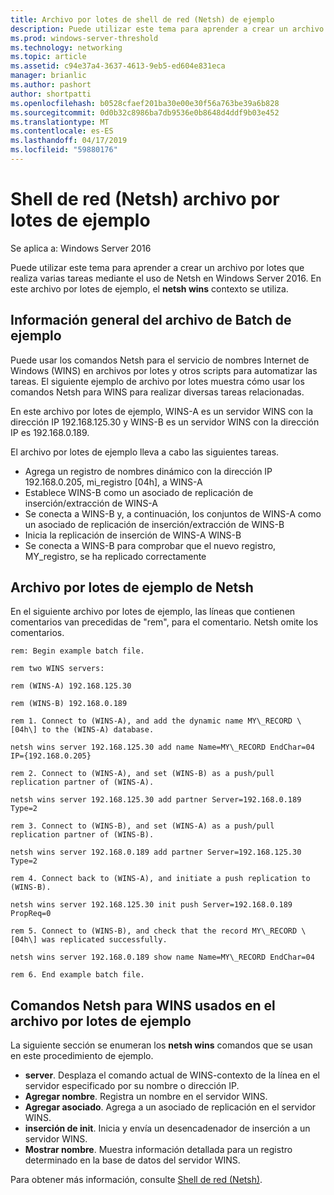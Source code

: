 ```yaml
---
title: Archivo por lotes de shell de red (Netsh) de ejemplo
description: Puede utilizar este tema para aprender a crear un archivo por lotes que realiza varias tareas con Netsh en Windows Server 2016.
ms.prod: windows-server-threshold
ms.technology: networking
ms.topic: article
ms.assetid: c94e37a4-3637-4613-9eb5-ed604e831eca
manager: brianlic
ms.author: pashort
author: shortpatti
ms.openlocfilehash: b0528cfaef201ba30e00e30f56a763be39a6b828
ms.sourcegitcommit: 0d0b32c8986ba7db9536e0b8648d4ddf9b03e452
ms.translationtype: MT
ms.contentlocale: es-ES
ms.lasthandoff: 04/17/2019
ms.locfileid: "59880176"
---
```

# <a name="network-shell-netsh-example-batch-file"></a>Shell de red \(Netsh\) archivo por lotes de ejemplo

Se aplica a: Windows Server 2016

Puede utilizar este tema para aprender a crear un archivo por lotes que realiza varias tareas mediante el uso de Netsh en Windows Server 2016. En este archivo por lotes de ejemplo, el **netsh wins** contexto se utiliza.

## <a name="example-batch-file-overview"></a>Información general del archivo de Batch de ejemplo

Puede usar los comandos Netsh para el servicio de nombres Internet de Windows \(WINS\) en archivos por lotes y otros scripts para automatizar las tareas. El siguiente ejemplo de archivo por lotes muestra cómo usar los comandos Netsh para WINS para realizar diversas tareas relacionadas.

En este archivo por lotes de ejemplo, WINS\-A es un servidor WINS con la dirección IP 192.168.125.30 y WINS\-B es un servidor WINS con la dirección IP es 192.168.0.189.

El archivo por lotes de ejemplo lleva a cabo las siguientes tareas.

- Agrega un registro de nombres dinámico con la dirección IP 192.168.0.205, mi\_registro \[04h\], a WINS\-A
- Establece WINS\-B como un asociado de replicación de inserción/extracción de WINS\-A
- Se conecta a WINS\-B y, a continuación, los conjuntos de WINS\-A como un asociado de replicación de inserción/extracción de WINS\-B
- Inicia la replicación de inserción de WINS\-A WINS\-B
- Se conecta a WINS\-B para comprobar que el nuevo registro, MY\_registro, se ha replicado correctamente

## <a name="netsh-example-batch-file"></a>Archivo por lotes de ejemplo de Netsh

En el siguiente archivo por lotes de ejemplo, las líneas que contienen comentarios van precedidas de "rem", para el comentario. Netsh omite los comentarios.

    rem: Begin example batch file.
    
    rem two WINS servers:
    
    rem (WINS-A) 192.168.125.30
    
    rem (WINS-B) 192.168.0.189
    
    rem 1. Connect to (WINS-A), and add the dynamic name MY\_RECORD \[04h\] to the (WINS-A) database.
    
    netsh wins server 192.168.125.30 add name Name=MY\_RECORD EndChar=04 IP={192.168.0.205}
    
    rem 2. Connect to (WINS-A), and set (WINS-B) as a push/pull replication partner of (WINS-A).
    
    netsh wins server 192.168.125.30 add partner Server=192.168.0.189 Type=2
    
    rem 3. Connect to (WINS-B), and set (WINS-A) as a push/pull replication partner of (WINS-B).
    
    netsh wins server 192.168.0.189 add partner Server=192.168.125.30 Type=2
    
    rem 4. Connect back to (WINS-A), and initiate a push replication to (WINS-B).
    
    netsh wins server 192.168.125.30 init push Server=192.168.0.189 PropReq=0
    
    rem 5. Connect to (WINS-B), and check that the record MY\_RECORD \[04h\] was replicated successfully.
    
    netsh wins server 192.168.0.189 show name Name=MY\_RECORD EndChar=04
    
    rem 6. End example batch file.

## <a name="netsh-wins-commands-used-in-the-example-batch-file"></a>Comandos Netsh para WINS usados en el archivo por lotes de ejemplo

La siguiente sección se enumeran los **netsh wins** comandos que se usan en este procedimiento de ejemplo.

- **server**. Desplaza el comando actual de WINS\-contexto de la línea en el servidor especificado por su nombre o dirección IP.
- **Agregar nombre**. Registra un nombre en el servidor WINS.
- **Agregar asociado**. Agrega a un asociado de replicación en el servidor WINS.
- **inserción de init**. Inicia y envía un desencadenador de inserción a un servidor WINS.
- **Mostrar nombre**. Muestra información detallada para un registro determinado en la base de datos del servidor WINS.  

Para obtener más información, consulte [Shell de red (Netsh)](netsh.md).
